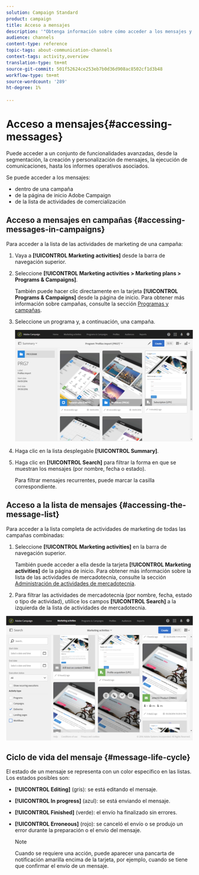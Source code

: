 ```yaml
---
solution: Campaign Standard
product: campaign
title: Acceso a mensajes
description: '"Obtenga información sobre cómo acceder a los mensajes y sus funciones avanzadas: creación, segmentación, personalización, ejecución y sistema de informes".'
audience: channels
content-type: reference
topic-tags: about-communication-channels
context-tags: activity,overview
translation-type: tm+mt
source-git-commit: 501f52624ce253eb7b0d36d908ac8502cf1d3b48
workflow-type: tm+mt
source-wordcount: '289'
ht-degree: 1%

---
```



# Acceso a mensajes{#accessing-messages}

Puede acceder a un conjunto de funcionalidades avanzadas, desde la segmentación, la creación y personalización de mensajes, la ejecución de comunicaciones, hasta los informes operativos asociados.

Se puede acceder a los mensajes:

* dentro de una campaña
* de la página de inicio Adobe Campaign
* de la lista de actividades de comercialización

## Acceso a mensajes en campañas {#accessing-messages-in-campaigns}

Para acceder a la lista de las actividades de marketing de una campaña:

1. Vaya a **[!UICONTROL Marketing activities]** desde la barra de navegación superior.
1. Seleccione **[!UICONTROL Marketing activities > Marketing plans > Programs & Campaigns]**.

   También puede hacer clic directamente en la tarjeta **[!UICONTROL Programs & Campaigns]** desde la página de inicio. Para obtener más información sobre campañas, consulte la sección [Programas y campañas](../../start/using/programs-and-campaigns.md).

1. Seleccione un programa y, a continuación, una campaña.

   ![](assets/delivery_list_1.png)

1. Haga clic en la lista desplegable **[!UICONTROL Summary]**.
1. Haga clic en **[!UICONTROL Search]** para filtrar la forma en que se muestran los mensajes (por nombre, fecha o estado).

   Para filtrar mensajes recurrentes, puede marcar la casilla correspondiente.

## Acceso a la lista de mensajes {#accessing-the-message-list}

Para acceder a la lista completa de actividades de marketing de todas las campañas combinadas:

1. Seleccione **[!UICONTROL Marketing activities]** en la barra de navegación superior.

   También puede acceder a ella desde la tarjeta **[!UICONTROL Marketing activities]** de la página de inicio. Para obtener más información sobre la lista de las actividades de mercadotecnia, consulte la sección [Administración de actividades de mercadotecnia](../../start/using/marketing-activities.md#creating-a-marketing-activity).

1. Para filtrar las actividades de mercadotecnia (por nombre, fecha, estado o tipo de actividad), utilice los campos **[!UICONTROL Search]** a la izquierda de la lista de actividades de mercadotecnia.

![](assets/delivery_list_2.png)

## Ciclo de vida del mensaje {#message-life-cycle}

El estado de un mensaje se representa con un color específico en las listas. Los estados posibles son:

* **[!UICONTROL Editing]** (gris): se está editando el mensaje.
* **[!UICONTROL In progress]** (azul): se está enviando el mensaje.
* **[!UICONTROL Finished]** (verde): el envío ha finalizado sin errores.
* **[!UICONTROL Erroneous]** (rojo): se canceló el envío o se produjo un error durante la preparación o el envío del mensaje.

   >[!NOTE]
   >
   >Cuando se requiere una acción, puede aparecer una pancarta de notificación amarilla encima de la tarjeta, por ejemplo, cuando se tiene que confirmar el envío de un mensaje.
